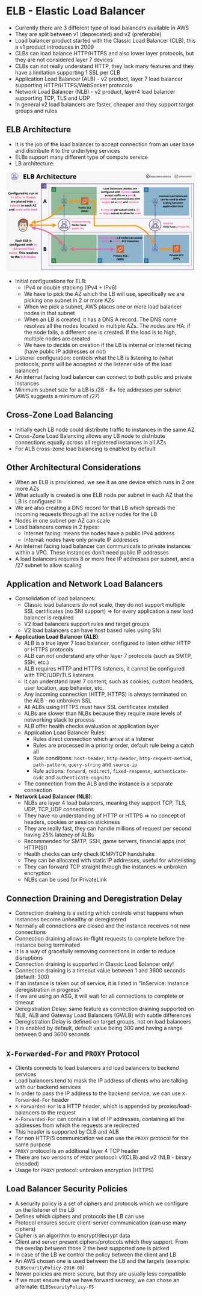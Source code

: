 # ELB - Elastic Load Balancer

- Currently there are 3 different type of load balancers available in AWS
- They are split between v1 (deprecated) and v2 (preferable)
- Load balancer product started with the Classic Load Balancer (CLB), this a v1 product introduces in 2009
- CLBs can load balance HTTP/HTTPS and also lower layer protocols, but they are not considered layer 7 devices
- CLBs can not really understand HTTP, they lack many features and they have a limitation supporting 1 SSL per CLB
- Application Load Balancer (ALB) - v2 product, layer 7 load balancer supporting HTTP/HTTPS/WebSocket protocols
- Network Load Balancer (NLB) - v2 product, layer4 load balancer supporting TCP, TLS and UDP
- In general v2 load balancers are faster, cheaper and they support target groups and rules

## ELB Architecture

- It is the job of the load balancer to accept connection from an user base and distribute it to the underlying services
- ELBs support many different type of compute service
- LB architecture:

![LB Architecture](images/ELBArchitecture1.png)

- Initial configurations for ELB:
    - IPv4 or double stacking (IPv4 + IPv6)
    - We have to pick the AZ which the LB will use, specifically we are picking one subnet in 2 or more AZs
    - When we pick a subnet, AWS places one or more load balancer nodes in that subnet
    - When an LB is created, it has a DNS A record. The DNS name resolves all the nodes located in multiple AZs. The nodes are HA: if the node fails, a different one is created. If the load is to high, multiple nodes are created
    - We have to decide on creation if the LB is internal or internet facing (have public IP addresses or not)
- Listener configuration: controls what the LB is listening to (what protocols, ports will be accepted at the listener side of the load balancer)
- An internat facing load balancer can connect to both public and private instances
- Minimum subnet size for a LB is /28 - 8+ fee addresses per subnet (AWS suggests a minimum of /27)

## Cross-Zone Load Balancing

- Initially each LB node could distribute traffic to instances in the same AZ
- Cross-Zone Load Balancing allows any LB node to distribute connections equally across all registered instances in all AZs
- For ALB cross-zone load balancing is enabled by default

## Other Architectural Considerations

- When an ELB is provisioned, we see it as one device which runs in 2 ore more AZs
- What actually is created is one ELB node per subnet in each AZ that the LB is configured in
- We are also creating a DNS record for that LB which spreads the incoming requests through all the active nodes for the LB
- Nodes in one subnet per AZ can scale
- Load balancers comes in 2 types:
    - Internet facing: means the nodes have a public IPv4 address
    - Internal: nodes have only private IP addresses
- An internet facing load balancer can communicate to private instances within a VPC. These instances don't need public IP addresses
- A load balancers requires 8 or more free IP addresses per subnet, and a /27 subnet to allow scaling

## Application and Network Load Balancers

- Consolidation of load balancers:
    - Classic load balancers do not scale, they do not support multiple SSL certificates (no SNI support) => for every application a new load balancer is required
    - V2 load balancers support rules and target groups
    - V2 load balancers can have host based rules using SNI
- **Application Load Balancer (ALB)**:
    - ALB is a true layer 7 load balancer, configured to listen either HTTP or HTTPS protocols
    - ALB can not understand any other layer 7 protocols (such as SMTP, SSH, etc.)
    - ALB requires HTTP and HTTPS listeners, it cannot be configured with TPC/UDP/TLS listeners
    - It can understand layer 7 content, such as cookies, custom headers, user location, app behavior, etc.
    - Any incoming connection (HTTP, HTTPS) is always terminated on the ALB - no unbroken SSL
    - All ALBs using HTTPS must have SSL certificates installed
    - ALBs are slower than NLBs because they require more levels of networking stack to process
    - ALB offer health checks evaluation at application layer
    - Application Load Balancer Rules:
        - Rules direct connection which arrive at a listener
        - Rules are processed in a priority order, default rule being a catch all
        - Rule conditions: `host-header`, `http-header`, `http-request-method`, `path-pattern`, `query-string` and `source-ip`
        - Rule actions: `forward`, `redirect`, `fixed-response`, `authenticate-oidc` and `authenticate-cognito`
    - The connection from the ALB and the instance is a separate connection
- **Network Load Balancer (NLB)**:
    - NLBs are layer 4 load balancers, meaning they support TCP, TLS, UDP, TCP_UDP connections
    - They have no understanding of HTTP or HTTPS => no concept of headers, cookies or session stickiness
    - They are really fast, they can handle millions of request per second having 25% latency of ALBs
    - Recommended for SMTP, SSH, game servers, financial apps (not HTTP(S))
    - Health checks can only check ICMP/TCP handshake
    - They can be allocated with static IP addresses, useful for whitelisting
    - They can forward TCP straight through the instances => unbroken encryption
    - NLBs can be used for PrivateLink

## Connection Draining and Deregistration Delay

- Connection draining is a setting which controls what happens when instances become unhealthy or deregistered
- Normally all connections are closed and the instance receives not new connections
- Connection draining allows in-flight requests to complete before the instance being terminated
- It is a way of gracefully removing connections in order to reduce disruptions
- Connection draining is supported in Classic Load Balancer only!
- Connection draining is a timeout value between 1 and 3600 seconds (default: 300)
- If an instance is taken out of service, it is listed in "InService: Instance deregistration in progress"
- If we are using an ASG, it will wait for all connections to complete or timeout
- Deregistration Delay: same feature as connection draining supported on NLB, ALB and Gateway Load Balancers (GWLB) with subtle differences
- Deregistration Delay is defined on target groups, not on load balancers
- It is enabled by default, default value being 300 and having a range between 0 and 3600 seconds

## `X-Forwarded-For` and `PROXY` Protocol

- Clients connects to load balancers and load balancers to backend services
- Load balancers tend to mask the IP address of clients who are talking with our backend services
- In order to pass the IP address to the backend service, we can use `X-Forwarded-For` header
- `X-Forwarded-For` is a HTTP header, which is appended by proxies/load-balancers to the request
- `X-Forwarded-For` can contain a list of IP addresses, containing all the addresses from which the requests are redirected
- This header is supported by CLB and ALB
- For non HTTP/S communication we can use the `PROXY` protocol for the same purpose
- `PROXY` protocol is an additional layer 4 TCP header
- There are two versions of `PROXY` protocol: v1(CLB) and v2 (NLB - binary encoded)
- Usage for `PROXY` protocol: unbroken encryption (HTTPS)

## Load Balancer Security Policies

- A security policy is a set of ciphers and protocols which we configure on the listener of the LB
- Defines which ciphers and protocols the LB can use
- Protocol ensures secure client-server communication (can use many ciphers)
- Cipher is an algorithm to encrypt/decrypt data
- Client and server present ciphers/protocols which they support. From the overlap between those 2 the best supported one is picked
- In case of the LB we control the policy between the client and LB
- An AWS chosen one is used between the LB and the targets (example: `ELBSecurityPolicy-2016-08`)
- Newer policies are more secure, but they are usually less compatible
- If we must ensure that we have forward secrecy, we can chose an alternate: `ELBSecurityPolicy-FS`